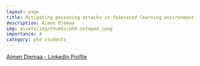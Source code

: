 ```yaml
---
layout: page
title: Mitigating poisoning attacks in federated learning environment
description: Aimen Djemaa
img: assets/img/thumbs/phd-notepad.jpeg
importance: 4
category: phd students
---
```


[Aimen Djemaa - LinkedIn Profile](https://www.linkedin.com/in/aimen-djemaa-658a0820b/?trk=people_directory&originalSubdomain=uk)

